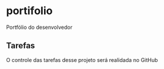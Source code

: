# portifolio
Portfólio do desenvolvedor

## Tarefas

O controle das tarefas desse projeto será realidada no GitHub
